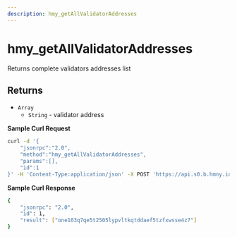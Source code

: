 ```yaml
---
description: hmy_getAllValidatorAddresses
---
```


# hmy\_getAllValidatorAddresses

Returns complete validators addresses list

## Returns

* `Array`
  * `String` - validator address

**Sample Curl Request**

```bash
curl -d '{
    "jsonrpc":"2.0",
    "method":"hmy_getAllValidatorAddresses",
    "params":[],
    "id":1
}' -H 'Content-Type:application/json' -X POST 'https://api.s0.b.hmny.io'
```

**Sample Curl Response**

```bash
{
    "jsonrpc": "2.0",
    "id": 1,
    "result": ["one103q7qe5t2505lypvltkqtddaef5tzfxwsse4z7"]
}
```
